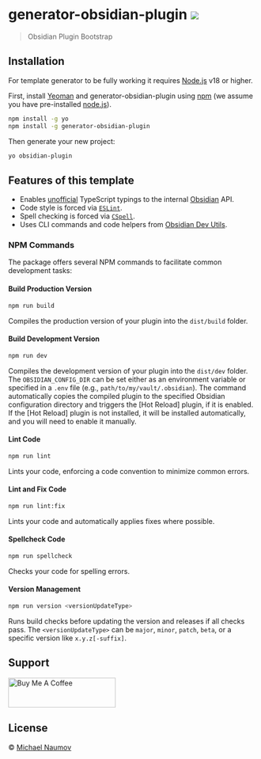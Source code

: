 # generator-obsidian-plugin [![](https://badge.fury.io/js/generator-obsidian-plugin.svg)](https://npmjs.org/package/generator-obsidian-plugin)

> Obsidian Plugin Bootstrap

## Installation

For template generator to be fully working it requires [Node.js](https://nodejs.org/) v18 or higher.

First, install [Yeoman](http://yeoman.io) and generator-obsidian-plugin using [npm](https://www.npmjs.com/) (we assume you have pre-installed [node.js](https://nodejs.org/)).

```bash
npm install -g yo
npm install -g generator-obsidian-plugin
```

Then generate your new project:

```bash
yo obsidian-plugin
```

## Features of this template

- Enables [unofficial](https://github.com/Fevol/obsidian-typings/) TypeScript typings to the internal [Obsidian](https://obsidian.md/) API.
- Code style is forced via [`ESLint`](https://eslint.org/).
- Spell checking is forced via [`CSpell`](https://cspell.org/).
- Uses CLI commands and code helpers from [Obsidian Dev Utils](https://github.com/mnaoumov/obsidian-dev-utils).

### NPM Commands

The package offers several NPM commands to facilitate common development tasks:

#### Build Production Version

```bash
npm run build
```

Compiles the production version of your plugin into the `dist/build` folder.

#### Build Development Version

```bash
npm run dev
```

Compiles the development version of your plugin into the `dist/dev` folder. The `OBSIDIAN_CONFIG_DIR` can be set either as an environment variable or specified in a `.env` file (e.g., `path/to/my/vault/.obsidian`). The command automatically copies the compiled plugin to the specified Obsidian configuration directory and triggers the [Hot Reload] plugin, if it is enabled. If the [Hot Reload] plugin is not installed, it will be installed automatically, and you will need to enable it manually.

#### Lint Code

```bash
npm run lint
```

Lints your code, enforcing a code convention to minimize common errors.

#### Lint and Fix Code

```bash
npm run lint:fix
```

Lints your code and automatically applies fixes where possible.

#### Spellcheck Code

```bash
npm run spellcheck
```

Checks your code for spelling errors.

#### Version Management

```bash
npm run version <versionUpdateType>
```

Runs build checks before updating the version and releases if all checks pass. The `<versionUpdateType>` can be `major`, `minor`, `patch`, `beta`, or a specific version like `x.y.z[-suffix]`.

## Support

<a href="https://www.buymeacoffee.com/mnaoumov" target="_blank"><img src="https://cdn.buymeacoffee.com/buttons/v2/default-yellow.png" alt="Buy Me A Coffee" style="height: 60px !important;width: 217px !important;"></a>

## License

© [Michael Naumov](https://github.com/mnaoumov/)
